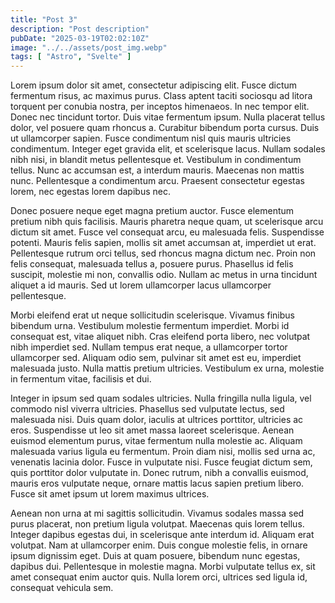 ```yaml
---
title: "Post 3"
description: "Post description"
pubDate: "2025-03-19T02:02:10Z"
image: "../../assets/post_img.webp"
tags: [ "Astro", "Svelte" ]
---
```


Lorem ipsum dolor sit amet, consectetur adipiscing elit. Fusce dictum fermentum risus, ac maximus purus. Class aptent
taciti sociosqu ad litora torquent per conubia nostra, per inceptos himenaeos. In nec tempor elit. Donec nec tincidunt
tortor. Duis vitae fermentum ipsum. Nulla placerat tellus dolor, vel posuere quam rhoncus a. Curabitur bibendum porta
cursus. Duis ut ullamcorper sapien. Fusce condimentum nisl quis mauris ultricies condimentum. Integer eget gravida elit,
et scelerisque lacus. Nullam sodales nibh nisi, in blandit metus pellentesque et. Vestibulum in condimentum tellus. Nunc
ac accumsan est, a interdum mauris. Maecenas non mattis nunc. Pellentesque a condimentum arcu. Praesent consectetur
egestas lorem, nec egestas lorem dapibus nec.

Donec posuere neque eget magna pretium auctor. Fusce elementum pretium nibh quis facilisis. Mauris pharetra neque quam,
ut scelerisque arcu dictum sit amet. Fusce vel consequat arcu, eu malesuada felis. Suspendisse potenti. Mauris felis
sapien, mollis sit amet accumsan at, imperdiet ut erat. Pellentesque rutrum orci tellus, sed rhoncus magna dictum nec.
Proin non felis consequat, malesuada tellus a, posuere purus. Phasellus id felis suscipit, molestie mi non, convallis
odio. Nullam ac metus in urna tincidunt aliquet a id mauris. Sed ut lorem ullamcorper lacus ullamcorper pellentesque.

Morbi eleifend erat ut neque sollicitudin scelerisque. Vivamus finibus bibendum urna. Vestibulum molestie fermentum
imperdiet. Morbi id consequat est, vitae aliquet nibh. Cras eleifend porta libero, nec volutpat nibh imperdiet sed.
Nullam tempus erat neque, a ullamcorper tortor ullamcorper sed. Aliquam odio sem, pulvinar sit amet est eu, imperdiet
malesuada justo. Nulla mattis pretium ultricies. Vestibulum ex urna, molestie in fermentum vitae, facilisis et dui.

Integer in ipsum sed quam sodales ultricies. Nulla fringilla nulla ligula, vel commodo nisl viverra ultricies. Phasellus
sed vulputate lectus, sed malesuada nisi. Duis quam dolor, iaculis at ultrices porttitor, ultricies ac eros. Suspendisse
ut leo sit amet massa laoreet scelerisque. Aenean euismod elementum purus, vitae fermentum nulla molestie ac. Aliquam
malesuada varius ligula eu fermentum. Proin diam nisi, mollis sed urna ac, venenatis lacinia dolor. Fusce in vulputate
nisi. Fusce feugiat dictum sem, quis porttitor dolor vulputate in. Donec rutrum, nibh a convallis euismod, mauris eros
vulputate neque, ornare mattis lacus sapien pretium libero. Fusce sit amet ipsum ut lorem maximus ultrices.

Aenean non urna at mi sagittis sollicitudin. Vivamus sodales massa sed purus placerat, non pretium ligula volutpat.
Maecenas quis lorem tellus. Integer dapibus egestas dui, in scelerisque ante interdum id. Aliquam erat volutpat. Nam at
ullamcorper enim. Duis congue molestie felis, in ornare ipsum dignissim eget. Duis at quam posuere, bibendum nunc
egestas, dapibus dui. Pellentesque in molestie magna. Morbi vulputate tellus ex, sit amet consequat enim auctor quis.
Nulla lorem orci, ultrices sed ligula id, consequat vehicula sem.